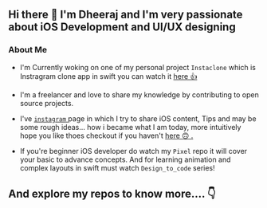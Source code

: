 ## Hi there 👋  I'm Dheeraj and I'm very passionate about iOS Development and UI/UX designing 

### About Me 

- I'm Currently woking on one of my personal project `` Instaclone `` which is Instragram clone app in swift you can watch it <a href="https://codecanyon.net/item/instaclone-instagram-clone/24827677">here 👍 </a>

- I'm a freelancer and love to share my knowledge by contributing to open source projects.

- I've <a href="https://www.instagram.com/dheeraj.iosdev"> `` instagram `` </a> page in which I try to share iOS content, Tips and may be some rough ideas... how i became what I am today, more intuitively hope you like thoes checkout if you haven't <a href="https://www.instagram.com/dheeraj.iosdev"> here 🙃 .</a>

- If you're beginner iOS developer do watch my `Pixel` repo it will cover your basic to advance concepts. And for learning animation and complex layouts in swift must watch `Design_to_code` series!

## And explore my repos to know more.... 👇

<!--
**dheerajghub/dheerajghub** is a ✨ _special_ ✨ repository because its `README.md` (this file) appears on your GitHub profile.


Here are some ideas to get you started:

- 🔭 I’m currently working on ...
- 🌱 I’m currently learning ...
- 👯 I’m looking to collaborate on ...
- 🤔 I’m looking for help with ...
- 💬 Ask me about ...
- 📫 How to reach me: ...
- 😄 Pronouns: ...
- ⚡ Fun fact: ...
-->

